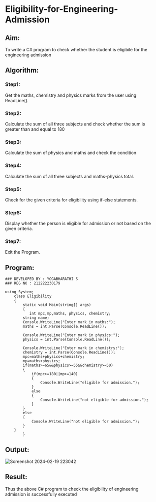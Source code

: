 # Eligibility-for-Engineering-Admission
## Aim:
To write a C# program to check whether the student is eligibile for the engineering admission

## Algorithm:
### Step1: 
Get the maths, chemistry and physics marks from the user using ReadLine().
### Step2: 
Calculate the sum of all three subjects and check whether the sum is greater than and equal to 180

### Step3:
Calculate the sum of physics and maths and check the condition

### Step4:

Calculate the sum of all three subjects and maths-physics total.

### Step5:

Check for the given criteria for eligibility using if-else statements.

### Step6:

Display whether the person is eligible for admission or not based on the given criteria.

### Step7:

Exit the Program.

## Program:
```
### DEVELOPED BY : YOGABHARATHI S
### REG NO : 212222230179
```
```
using System;
    class Eligibility
    {
        static void Main(string[] args)
        {
           int mpc,mp,maths, physics, chemistry;
        string name;
        Console.WriteLine("Enter mark in maths:");
        maths = int.Parse(Console.ReadLine());

        Console.WriteLine("Enter mark in physics:");
        physics = int.Parse(Console.ReadLine());

        Console.WriteLine("Enter mark in chemistry:");
        chemistry = int.Parse(Console.ReadLine());
        mpc=maths+physics+chemistry;
        mp=maths+physics;
        if(maths>=65&&physics>=55&&chemistry>=50)
        {
            if(mpc>=180||mp>=140)
            {
                Console.WriteLine("eligible for admission.");
            }
            else
            {
                Console.WriteLine("not eligible for admission.");
            }
        }
        else
        {
            Console.WriteLine("not eligible for admission.");
        }
    }
        }
```
## Output:
![Screenshot 2024-02-19 223042](https://github.com/Yogabharathi3/Eligibility-for-Engineering-Admission/assets/118899387/7ba8fcab-1979-4e70-aa4f-6b236b73a6f4)


## Result:
Thus the above C# program to check the eligibility of engineering admission is successfully executed

